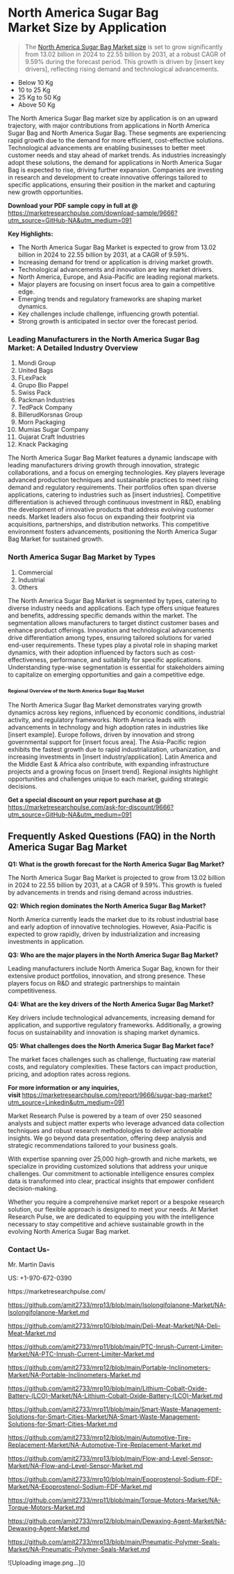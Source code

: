 <h1>North America Sugar Bag Market&nbsp;Size by Application</h1><blockquote><p>The <a href="https://marketresearchpulse.com/download-sample/9666?utm_source=GitHub-NA&amp;utm_medium=091">North America Sugar Bag Market size</a> is set to grow significantly from 13.02 billion in 2024 to 22.55 billion by 2031, at a robust CAGR of 9.59% during the forecast period. This growth is driven by [insert key drivers], reflecting rising demand and technological advancements.</p></blockquote><ul><li>Below 10 Kg<li> 10 to 25 Kg<li> 25 Kg to 50 Kg<li> Above 50 Kg</li></ul><p>The North America Sugar Bag market size by application is on an upward trajectory, with major contributions from applications in North America Sugar Bag and North America Sugar Bag. These segments are experiencing rapid growth due to the demand for more efficient, cost-effective solutions. Technological advancements are enabling businesses to better meet customer needs and stay ahead of market trends. As industries increasingly adopt these solutions, the demand for applications in North America Sugar Bag is expected to rise, driving further expansion. Companies are investing in research and development to create innovative offerings tailored to specific applications, ensuring their position in the market and capturing new growth opportunities.</p><p><strong>Download your PDF sample copy in full at @ </strong><a href="https://marketresearchpulse.com/download-sample/9666?utm_source=GitHub-NA&amp;utm_medium=091">https://marketresearchpulse.com/download-sample/9666?utm_source=GitHub-NA&amp;utm_medium=091</a></p><p><strong>Key Highlights: </strong></p><ul><li>The North America Sugar Bag Market is expected to grow from 13.02 billion in 2024 to 22.55 billion by 2031, at a CAGR of 9.59%.</li><li>Increasing demand for trend or application is driving market growth.</li><li>Technological advancements and innovation are key market drivers.</li><li>North America, Europe, and Asia-Pacific are leading regional markets.</li><li>Major players are focusing on insert focus area to gain a competitive edge.</li><li>Emerging trends and regulatory frameworks are shaping market dynamics.</li><li>Key challenges include challenge, influencing growth potential.</li><li>Strong growth is anticipated in sector over the forecast period.</li></ul><h3>Leading Manufacturers in the North America Sugar Bag Market: A Detailed Industry Overview</h3><ol><li>Mondi Group</li><li>United Bags</li><li>FLexPack</li><li>Grupo Bio Pappel</li><li>Swiss Pack</li><li>Packman Industries</li><li>TedPack Company</li><li>BillerudKorsnas Group</li><li>Morn Packaging</li><li>Mumias Sugar Company</li><li>Gujarat Craft Industries</li><li>Knack Packaging</li></ol><div class="flex max-w-full flex-col flex-grow"><div class="min-h-8 text-message flex w-full flex-col items-end gap-2 whitespace-normal break-words [.text-message+&amp;]:mt-5" dir="auto" data-message-author-role="assistant" data-message-id="fd8432e4-4910-450d-b182-61b7bfb0a01f" data-message-model-slug="gpt-4o"><div class="flex w-full flex-col gap-1 empty:hidden first:pt-[3px]"><div class="markdown prose w-full break-words dark:prose-invert light"><p>The North America Sugar Bag Market features a dynamic landscape with leading manufacturers driving growth through innovation, strategic collaborations, and a focus on emerging technologies. Key players leverage advanced production techniques and sustainable practices to meet rising demand and regulatory requirements. Their portfolios often span diverse applications, catering to industries such as [insert industries]. Competitive differentiation is achieved through continuous investment in R&amp;D, enabling the development of innovative products that address evolving customer needs. Market leaders also focus on expanding their footprint via acquisitions, partnerships, and distribution networks. This competitive environment fosters advancements, positioning the North America Sugar Bag Market for sustained growth.</p></div></div></div></div><h3>North America Sugar Bag Market by Types</h3><ol><li>Commercial<li> Industrial<li> Others</li></ol><div class="flex max-w-full flex-col flex-grow"><div class="min-h-8 text-message flex w-full flex-col items-end gap-2 whitespace-normal break-words [.text-message+&amp;]:mt-5" dir="auto" data-message-author-role="assistant" data-message-id="084470be-0bb7-4664-bddf-5156b4f41249" data-message-model-slug="gpt-4o-mini"><div class="flex w-full flex-col gap-1 empty:hidden first:pt-[3px]"><div class="markdown prose w-full break-words dark:prose-invert light"><p>The North America Sugar Bag Market is segmented by types, catering to diverse industry needs and applications. Each type offers unique features and benefits, addressing specific demands within the market. The segmentation allows manufacturers to target distinct customer bases and enhance product offerings. Innovation and technological advancements drive differentiation among types, ensuring tailored solutions for varied end-user requirements. These types play a pivotal role in shaping market dynamics, with their adoption influenced by factors such as cost-effectiveness, performance, and suitability for specific applications. Understanding type-wise segmentation is essential for stakeholders aiming to capitalize on emerging opportunities and gain a competitive edge.</p></div></div></div></div><h3><span style="font-size: 11px;">Regional Overview of the North America Sugar Bag Market</span></h3><div class="flex max-w-full flex-col flex-grow"><div class="min-h-8 text-message flex w-full flex-col items-end gap-2 whitespace-normal break-words [.text-message+&amp;]:mt-5" dir="auto" data-message-author-role="assistant" data-message-id="e9038762-ce64-4e30-91c9-9bd413514231" data-message-model-slug="gpt-4o-mini"><div class="flex w-full flex-col gap-1 empty:hidden first:pt-[3px]"><div class="markdown prose w-full break-words dark:prose-invert light"><p>The North America Sugar Bag Market demonstrates varying growth dynamics across key regions, influenced by economic conditions, industrial activity, and regulatory frameworks. North America leads with advancements in technology and high adoption rates in industries like [insert example]. Europe follows, driven by innovation and strong governmental support for [insert focus area]. The Asia-Pacific region exhibits the fastest growth due to rapid industrialization, urbanization, and increasing investments in [insert industry/application]. Latin America and the Middle East &amp; Africa also contribute, with expanding infrastructure projects and a growing focus on [insert trend]. Regional insights highlight opportunities and challenges unique to each market, guiding strategic decisions.</p></div></div></div></div><p><strong>Get a special discount on your report purchase at @ </strong><a href="https://marketresearchpulse.com/ask-for-discount/9666?utm_source=GitHub-NA&amp;utm_medium=091">https://marketresearchpulse.com/ask-for-discount/9666?utm_source=GitHub-NA&amp;utm_medium=091</a></p><h2>Frequently Asked Questions (FAQ) in the North America Sugar Bag Market</h2><p><strong>Q1: What is the growth forecast for the North America Sugar Bag Market?</strong></p><p>The North America Sugar Bag Market is projected to grow from 13.02 billion in 2024 to 22.55 billion by 2031, at a CAGR of 9.59%. This growth is fueled by advancements in trends and rising demand across industries.</p><p><strong>Q2: Which region dominates the North America Sugar Bag Market?</strong></p><p>North America currently leads the market due to its robust industrial base and early adoption of innovative technologies. However, Asia-Pacific is expected to grow rapidly, driven by industrialization and increasing investments in application.</p><p><strong>Q3: Who are the major players in the North America Sugar Bag Market?</strong></p><p>Leading manufacturers include North America Sugar Bag, known for their extensive product portfolios, innovation, and strong presence. These players focus on R&amp;D and strategic partnerships to maintain competitiveness.</p><p><strong>Q4: What are the key drivers of the North America Sugar Bag Market?</strong></p><p>Key drivers include technological advancements, increasing demand for application, and supportive regulatory frameworks. Additionally, a growing focus on sustainability and innovation is shaping market dynamics.</p><p><strong>Q5: What challenges does the North America Sugar Bag Market face?</strong></p><p>The market faces challenges such as challenge, fluctuating raw material costs, and regulatory complexities. These factors can impact production, pricing, and adoption rates across regions.</p><p><strong>For more information or any inquiries, visit&nbsp;</strong><a href="https://marketresearchpulse.com/report/9666/sugar-bag-market?utm_source=Linkedin&utm_medium=091">https://marketresearchpulse.com/report/9666/sugar-bag-market?utm_source=Linkedin&utm_medium=091</a></p><p>Market Research Pulse is powered by a team of over 250 seasoned analysts and subject matter experts who leverage advanced data collection techniques and robust research methodologies to deliver actionable insights. We go beyond data presentation, offering deep analysis and strategic recommendations tailored to your business goals.</p><p>With expertise spanning over 25,000 high-growth and niche markets, we specialize in providing customized solutions that address your unique challenges. Our commitment to actionable intelligence ensures complex data is transformed into clear, practical insights that empower confident decision-making.</p><p>Whether you require a comprehensive market report or a bespoke research solution, our flexible approach is designed to meet your needs. At Market Research Pulse, we are dedicated to equipping you with the intelligence necessary to stay competitive and achieve sustainable growth in the evolving North America Sugar Bag market.</p><h3><strong>Contact Us-</strong></h3><p>Mr. Martin Davis</p><p>US: +1-970-672-0390</p><p>https://marketresearchpulse.com/</p><p><a href="https://github.com/amit2733/mrp13/blob/main/Isolongifolanone-Market/NA-Isolongifolanone-Market.md">https://github.com/amit2733/mrp13/blob/main/Isolongifolanone-Market/NA-Isolongifolanone-Market.md</a></p><p><a href="https://github.com/amit2733/mrp10/blob/main/Deli-Meat-Market/NA-Deli-Meat-Market.md">https://github.com/amit2733/mrp10/blob/main/Deli-Meat-Market/NA-Deli-Meat-Market.md</a></p><p><a href="https://github.com/amit2733/mrp11/blob/main/PTC-Inrush-Current-Limiter-Market/NA-PTC-Inrush-Current-Limiter-Market.md">https://github.com/amit2733/mrp11/blob/main/PTC-Inrush-Current-Limiter-Market/NA-PTC-Inrush-Current-Limiter-Market.md</a></p><p><a href="https://github.com/amit2733/mrp12/blob/main/Portable-Inclinometers-Market/NA-Portable-Inclinometers-Market.md">https://github.com/amit2733/mrp12/blob/main/Portable-Inclinometers-Market/NA-Portable-Inclinometers-Market.md</a></p><p><a href="https://github.com/amit2733/mrp10/blob/main/Lithium-Cobalt-Oxide-Battery-(LCO)-Market/NA-Lithium-Cobalt-Oxide-Battery-(LCO)-Market.md">https://github.com/amit2733/mrp10/blob/main/Lithium-Cobalt-Oxide-Battery-(LCO)-Market/NA-Lithium-Cobalt-Oxide-Battery-(LCO)-Market.md</a></p><p><a href="https://github.com/amit2733/mrp11/blob/main/Smart-Waste-Management-Solutions-for-Smart-Cities-Market/NA-Smart-Waste-Management-Solutions-for-Smart-Cities-Market.md">https://github.com/amit2733/mrp11/blob/main/Smart-Waste-Management-Solutions-for-Smart-Cities-Market/NA-Smart-Waste-Management-Solutions-for-Smart-Cities-Market.md</a></p><p><a href="https://github.com/amit2733/mrp12/blob/main/Automotive-Tire-Replacement-Market/NA-Automotive-Tire-Replacement-Market.md">https://github.com/amit2733/mrp12/blob/main/Automotive-Tire-Replacement-Market/NA-Automotive-Tire-Replacement-Market.md</a></p><p><a href="https://github.com/amit2733/mrp13/blob/main/Flow-and-Level-Sensor-Market/NA-Flow-and-Level-Sensor-Market.md">https://github.com/amit2733/mrp13/blob/main/Flow-and-Level-Sensor-Market/NA-Flow-and-Level-Sensor-Market.md</a></p><p><a href="https://github.com/amit2733/mrp10/blob/main/Epoprostenol-Sodium-FDF-Market/NA-Epoprostenol-Sodium-FDF-Market.md">https://github.com/amit2733/mrp10/blob/main/Epoprostenol-Sodium-FDF-Market/NA-Epoprostenol-Sodium-FDF-Market.md</a></p><p><a href="https://github.com/amit2733/mrp11/blob/main/Torque-Motors-Market/NA-Torque-Motors-Market.md">https://github.com/amit2733/mrp11/blob/main/Torque-Motors-Market/NA-Torque-Motors-Market.md</a></p><p><a href="https://github.com/amit2733/mrp12/blob/main/Dewaxing-Agent-Market/NA-Dewaxing-Agent-Market.md">https://github.com/amit2733/mrp12/blob/main/Dewaxing-Agent-Market/NA-Dewaxing-Agent-Market.md</a></p><p><a href="https://github.com/amit2733/mrp13/blob/main/Pneumatic-Polymer-Seals-Market/NA-Pneumatic-Polymer-Seals-Market.md">https://github.com/amit2733/mrp13/blob/main/Pneumatic-Polymer-Seals-Market/NA-Pneumatic-Polymer-Seals-Market.md</a></p>
![Uploading image.png…]()
